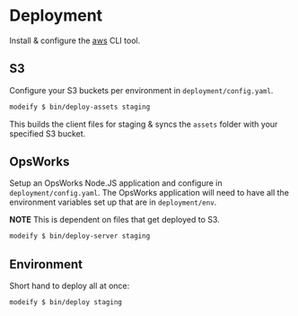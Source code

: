 # Deployment

Install & configure the [aws](http://docs.aws.amazon.com/cli/latest/reference/) CLI tool.

## S3

Configure your S3 buckets per environment in `deployment/config.yaml`.

```bash
modeify $ bin/deploy-assets staging
```

This builds the client files for staging & syncs the `assets` folder with your specified S3 bucket.

## OpsWorks

Setup an OpsWorks Node.JS application and configure in `deployment/config.yaml`. The OpsWorks application will need to have all the environment variables set up that are in `deployment/env`.

**NOTE** This is dependent on files that get deployed to S3.

```bash
modeify $ bin/deploy-server staging
```

## Environment

Short hand to deploy all at once:

```bash
modeify $ bin/deploy staging
```